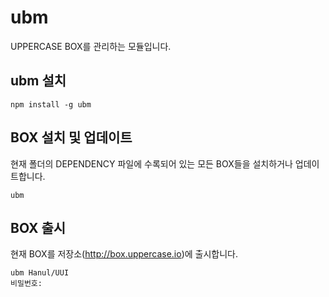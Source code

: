 # ubm
UPPERCASE BOX를 관리하는 모듈입니다.

## ubm 설치
```
npm install -g ubm
```

## BOX 설치 및 업데이트
현재 폴더의 DEPENDENCY 파일에 수록되어 있는 모든 BOX들을 설치하거나 업데이트합니다.
```
ubm
```

## BOX 출시
현재 BOX를 저장소(http://box.uppercase.io)에 출시합니다.
```
ubm Hanul/UUI
비밀번호: 
```